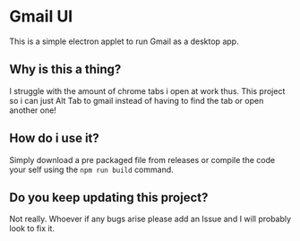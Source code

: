 # Gmail UI

This is a simple electron applet to run Gmail as a desktop app.

## Why is this a thing?

I struggle with the amount of chrome tabs i open at work thus. This project so i can just Alt Tab to gmail instead of having to find the tab or open another one!

## How do i use it?

Simply download a pre packaged file from releases or compile the code your self using the `npm run build` command.

## Do you keep updating this project?

Not really. Whoever if any bugs arise please add an Issue and I will probably look to fix it.
